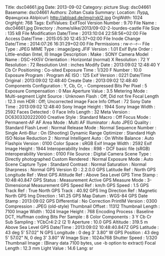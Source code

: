 Title: dsc04661.jpg
Date: 2013-09-02
Category: picture
Slug: dsc04661
Basename: dsc04661
Authors: Zoltan Csala
Summary:
Location: Лурд, Француска
Ablpicurl: http://abload.de/img/rxkl2.jpg
OrgWdth: 1024
OrgHght: 768
Tags:
ExifValues: ExifTool Version Number : 9.70
            File Name : dsc04661.jpg
            Directory : /home/slike/2013/09-02-2-lourdes-castle
            File Size : 135 kB
            File Modification Date/Time : 2013:10:04 22:58:56+02:00
            File Access Date/Time : 2015:05:30 12:45:37+02:00
            File Inode Change Date/Time : 2014:07:26 16:31:29+02:00
            File Permissions : rw-r--r--
            File Type : JPEG
            MIME Type : image/jpeg
            JFIF Version : 1.01
            Exif Byte Order : Little-endian (Intel, II)
            Image Description :
            Make : SONY
            Camera Model Name : DSC-HX5V
            Orientation : Horizontal (normal)
            X Resolution : 72
            Y Resolution : 72
            Resolution Unit : inches
            Modify Date : 2013:09:02 12:48:40
            Y Cb Cr Positioning : Co-sited
            Exposure Time : 1/320
            F Number : 10.0
            Exposure Program : Program AE
            ISO : 125
            Exif Version : 0221
            Date/Time Original : 2013:09:02 12:48:40
            Create Date : 2013:09:02 12:48:40
            Components Configuration : Y, Cb, Cr, -
            Compressed Bits Per Pixel : 5
            Exposure Compensation : 0
            Max Aperture Value : 3.5
            Metering Mode : Multi-segment
            Light Source : Unknown
            Flash : Off, Did not fire
            Focal Length : 12.3 mm
            HDR : Off; Uncorrected image
            Face Info Offset : 72
            Sony Date Time : 2013:09:02 12:48:40
            Sony Image Height : 1944
            Sony Image Width : 2592
            Faces Detected : 0
            Face Info Length : 32
            Meta Version : DC6303320222000
            Creative Style : Standard
            Macro : Off
            Focus Mode : Permanent-AF
            AF Area Mode : Multi
            AF Illuminator : Auto
            JPEG Quality : Standard
            Flash Level : Normal
            Release Mode : Normal
            Sequence Number : Single
            Anti-Blur : On (Shooting)
            Dynamic Range Optimizer : Standard
            High ISO Noise Reduction 2 : Normal
            Intelligent Auto : On
            White Balance : Auto
            Flashpix Version : 0100
            Color Space : sRGB
            Exif Image Width : 2592
            Exif Image Height : 1944
            Interoperability Index : R98 - DCF basic file (sRGB)
            Interoperability Version : 0100
            File Source : Digital Camera
            Scene Type : Directly photographed
            Custom Rendered : Normal
            Exposure Mode : Auto
            Scene Capture Type : Standard
            Contrast : Normal
            Saturation : Normal
            Sharpness : Normal
            GPS Version ID : 2.2.0.0
            GPS Latitude Ref : North
            GPS Longitude Ref : West
            GPS Altitude Ref : Above Sea Level
            GPS Time Stamp : 10:48:40.847
            GPS Status : Measurement Active
            GPS Measure Mode : 3-Dimensional Measurement
            GPS Speed Ref : km/h
            GPS Speed : 1.5
            GPS Track Ref : True North
            GPS Track : 40.92
            GPS Img Direction Ref : Magnetic North
            GPS Img Direction : 141.25
            GPS Map Datum : WGS-84
            GPS Date Stamp : 2013:09:02
            GPS Differential : No Correction
            PrintIM Version : 0300
            Compression : JPEG (old-style)
            Thumbnail Offset : 11312
            Thumbnail Length : 7100
            Image Width : 1024
            Image Height : 768
            Encoding Process : Baseline DCT, Huffman coding
            Bits Per Sample : 8
            Color Components : 3
            Y Cb Cr Sub Sampling : YCbCr4:2:2 (2 1)
            Aperture : 10.0
            GPS Altitude : 319.5 m Above Sea Level
            GPS Date/Time : 2013:09:02 10:48:40.847Z
            GPS Latitude : 43 deg 5' 57.02" N
            GPS Longitude : 0 deg 3' 3.80" W
            GPS Position : 43 deg 5' 57.02" N, 0 deg 3' 3.80" W
            Image Size : 1024x768
            Shutter Speed : 1/320
            Thumbnail Image : (Binary data 7100 bytes, use -b option to extract)
            Focal Length : 12.3 mm
            Light Value : 14.6
Lang: sr


